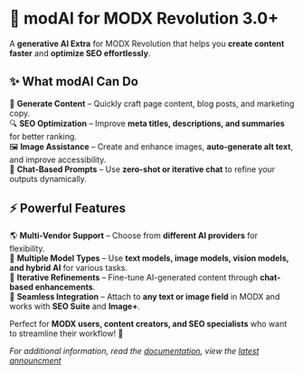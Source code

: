 # 🚀 modAI for MODX Revolution 3.0+

A **generative AI Extra** for MODX Revolution that helps you **create content faster** and **optimize SEO effortlessly**.

## ✨ What modAI Can Do
📝 **Generate Content** – Quickly craft page content, blog posts, and marketing copy.  
🔍 **SEO Optimization** – Improve **meta titles, descriptions, and summaries** for better ranking.  
🖼️ **Image Assistance** – Create and enhance images, **auto-generate alt text**, and improve accessibility.  
💬 **Chat-Based Prompts** – Use **zero-shot or iterative chat** to refine your outputs dynamically.  

## ⚡ Powerful Features
🌎 **Multi-Vendor Support** – Choose from **different AI providers** for flexibility.  
🧠 **Multiple Model Types** – Use **text models, image models, vision models, and hybrid AI** for various tasks.  
🔄 **Iterative Refinements** – Fine-tune AI-generated content through **chat-based enhancements**.  
🔗 **Seamless Integration** – Attach to **any text or image field** in MODX and works with **SEO Suite** and **Image+**.  

Perfect for **MODX users, content creators, and SEO specialists** who want to streamline their workflow! 🚀

_For additional information, read the [documentation](https://modxcms.github.io/modAI/), view the [latest announcment](https://modx.com/blog/generative-ai-content-for-modx-revolution-with-modai)_
